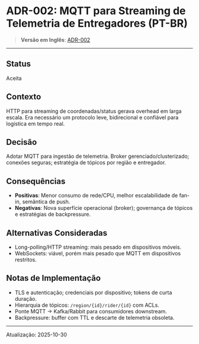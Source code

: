 # ADR-002: MQTT para Streaming de Telemetria de Entregadores (PT-BR)

> **Versão em Inglês**: [ADR-002](../adr-002-mqtt-for-telemetry.md)

---

## Status
Aceita

## Contexto
HTTP para streaming de coordenadas/status gerava overhead em larga escala. Era necessário um protocolo leve, bidirecional e confiável para logística em tempo real.

## Decisão
Adotar MQTT para ingestão de telemetria. Broker gerenciado/clusterizado; conexões seguras; estratégia de tópicos por região e entregador.

## Consequências
- **Positivas**: Menor consumo de rede/CPU, melhor escalabilidade de fan-in, semântica de push.
- **Negativas**: Nova superfície operacional (broker); governança de tópicos e estratégias de backpressure.

## Alternativas Consideradas
- Long-polling/HTTP streaming: mais pesado em dispositivos móveis.
- WebSockets: viável, porém mais pesado que MQTT em dispositivos restritos.

## Notas de Implementação
- TLS e autenticação; credenciais por dispositivo; tokens de curta duração.
- Hierarquia de tópicos: `/region/{id}/rider/{id}` com ACLs.
- Ponte MQTT → Kafka/Rabbit para consumidores downstream.
- Backpressure: buffer com TTL e descarte de telemetria obsoleta.

---
Atualização: 2025-10-30


